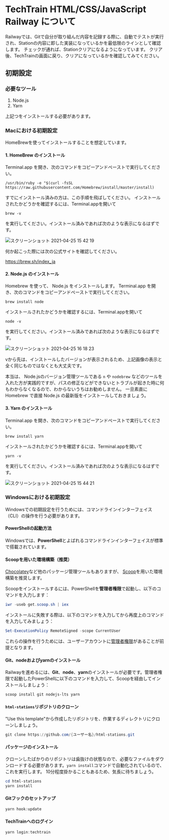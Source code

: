 # TechTrain HTML/CSS/JavaScript Railway について

Railwayでは、Gitで自分が取り組んだ内容を記録する際に、自動でテストが実行され、Stationの内容に即した実装になっているかを最低限のラインとして確認します。
チェックが通れば、Stationクリアになるようになっています。
クリア後、TechTrainの画面に戻り、クリアになっているかを確認してみてください。

## 初期設定

### 必要なツール

1. Node.js
2. Yarn

上記つをインストールする必要があります。

### Macにおける初期設定

HomeBrewを使ってインストールすることを想定しています。

#### 1. HomeBrew のインストール

Terminal.app を開き、次のコマンドをコピーアンドペーストで実行してください。

`/usr/bin/ruby -e "$(curl -fsSL https://raw.githubusercontent.com/Homebrew/install/master/install)`

すでにインストール済みの方は、この手順を飛ばしてください。
インストールされたかどうかを確認するには、Terminal.appを開いて

`brew -v`

を実行してください。インストール済みであれば次のような表示になるはずです。

![スクリーンショット 2021-04-25 15 42 19](https://user-images.githubusercontent.com/16362021/115983568-eba85d80-a5dc-11eb-9e1a-49462edc2d46.png)


何か起こった際には次の公式サイトを確認してください。

https://brew.sh/index_ja

#### 2. Node.js のインストール

Homebrew を使って、 Node.js をインストールします。
Terminal.app を開き、次のコマンドをコピーアンドペーストで実行してください。

`brew install node`

インストールされたかどうかを確認するには、Terminal.appを開いて

`node -v`

を実行してください。インストール済みであれば次のような表示になるはずです。

![スクリーンショット 2021-04-25 16 18 23](https://user-images.githubusercontent.com/16362021/115984382-deda3880-a5e1-11eb-9da3-97c71ad5863b.png)

vから先は、インストールしたバージョンが表示されるため、上記画像の表示と全く同じものではなくとも大丈夫です。

本当は、 Node.jsのバージョン管理ツールである `n` や `nodebrew` などのツールを入れた方が実践的ですが、パスの修正などができないとトラブルが起きた時に何もわからなくなるので、わからないうちはお勧めしません。
一旦素直に Homebrew で直接 Node.js の最新版をインストールしておきましょう。


#### 3. Yarn のインストール

Terminal.app を開き、次のコマンドをコピーアンドペーストで実行してください。

`brew install yarn`

インストールされたかどうかを確認するには、Terminal.appを開いて

`yarn -v`

を実行してください。インストール済みであれば次のような表示になるはずです。

![スクリーンショット 2021-04-25 15 44 21](https://user-images.githubusercontent.com/16362021/115983603-28745480-a5dd-11eb-9636-bdf4d77ab796.png)

### Windowsにおける初期設定

Windowsでの初期設定を行うためには、コマンドラインインターフェイス（CLI）の操作を行う必要があります。

#### PowerShellの起動方法

Windowsでは、**PowerShell**とよばれるコマンドラインインターフェイスが標準で搭載されています。

#### Scoopを用いた環境構築（推奨）

[Chocolatey](https://chocolatey.org/)など他のパッケージ管理ツールもありますが、
[Scoop](https://scoop.sh/)を用いた環境構築を推奨します。

Scoopをインストールするには、PowerShellを**管理者権限**で起動し、以下のコマンドを入力します：

```powershell
iwr -useb get.scoop.sh | iex
```

インストールに失敗する際は、以下のコマンドを入力してから再度上のコマンドを入力してみましょう：

```powershell
Set-ExecutionPolicy RemoteSigned -scope CurrentUser
```

これらの操作を行うためには、ユーザーアカウントに[管理者権限](https://support.microsoft.com/ja-jp/windows/63267a09-9926-991a-1c77-d203160c8563)があることが前提となります。

#### Git、nodeおよびyarnのインストール

Railwayを進めるには、**Git**、**node**、**yarn**のインストールが必要です。管理者権限で起動したPowerShellに以下のコマンドを入力して、Scoopを経由してインストールしましょう：

```powershell
scoop install git nodejs-lts yarn
```

#### `html-stations`リポジトリのクローン

"Use this template"から作成したリポジトリを、作業するディレクトリにクローンしましょう。

```powershell
git clone https://github.com/{ユーザー名}/html-stations.git
```

#### パッケージのインストール

クローンしたばかりのリポジトリは歯抜けの状態なので、必要なファイルをダウンロードする必要があります。`yarn install`コマンドで自動化されているので、これを実行します。
10分程度掛かることもあるため、気長に待ちましょう。

```powershell
cd html-stations
yarn install
```

#### Gitフックのセットアップ

```powershell
yarn hook:update
```

#### TechTrainへのログイン

```powershell
yarn login:techtrain
```
